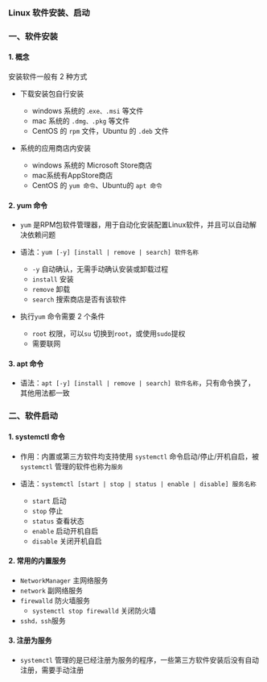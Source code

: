 ### Linux 软件安装、启动

### 一、软件安装
#### 1. 概念
安装软件一般有 2 种方式
* 下载安装包自行安装
  * windows 系统的 .`exe、.msi` 等文件
  * mac 系统的 `.dmg、.pkg` 等文件
  * CentOS 的 `rpm` 文件，Ubuntu 的 `.deb` 文件
  
* 系统的应用商店内安装 
  * windows 系统的 Microsoft Store商店
  * mac系统有AppStore商店
  * CentOS 的 `yum 命令`、Ubuntu的 `apt 命令`
  
  
#### 2. yum 命令
* `yum` 是RPM包软件管理器，用于自动化安装配置Linux软件，并且可以自动解决依赖问题

* 语法：`yum [-y] [install | remove | search] 软件名称`
  * `-y` 自动确认，无需手动确认安装或卸载过程
  * `install` 安装
  * `remove`  卸载
  * `search`  搜索商店是否有该软件
  
* 执行`yum` 命令需要 2 个条件
  * `root` 权限，可以`su` 切换到`root`，或使用`sudo`提权
  * 需要联网
  
  
#### 3. apt 命令
* 语法：`apt [-y] [install | remove | search] 软件名称`，只有命令换了，其他用法都一致
  
  
### 二、软件启动
#### 1. systemctl 命令
* 作用：内置或第三方软件均支持使用 `systemctl` 命令启动/停止/开机自启，被 `systemctl` 管理的软件也称为`服务`

* 语法：`systemctl [start | stop | status | enable | disable] 服务名称`
  * `start`    启动
  * `stop`     停止
  * `status`   查看状态
  * `enable`   启动开机自启
  * `disable`  关闭开机自启
  
#### 2. 常用的内置服务
* `NetworkManager`   主网络服务
* `network`      副网络服务
* `firewalld`   防火墙服务
  * `systemctl stop firewalld` 关闭防火墙
* `sshd，ssh`服务 
  
#### 3. 注册为服务
* `systemctl` 管理的是已经注册为服务的程序，一些第三方软件安装后没有自动注册，需要手动注册


